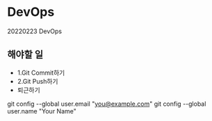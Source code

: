 # DevOps
20220223 DevOps

## 해야할 일
- 1.Git Commit하기
- 2.Git Push하기
- 퇴근하기

git config --global user.email "you@example.com"
git config --global user.name "Your Name"